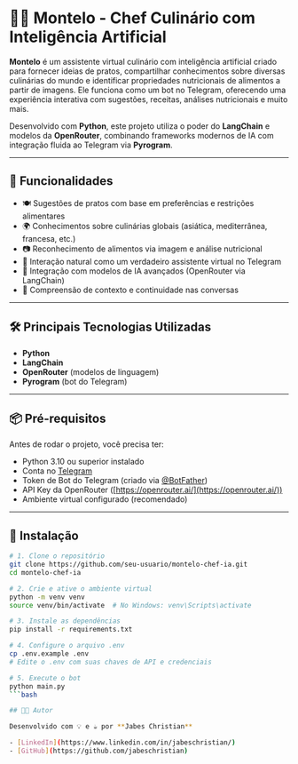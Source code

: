 # 👨‍🍳 Montelo - Chef Culinário com Inteligência Artificial

**Montelo** é um assistente virtual culinário com inteligência artificial criado para fornecer ideias de pratos, compartilhar conhecimentos sobre diversas culinárias do mundo e identificar propriedades nutricionais de alimentos a partir de imagens. Ele funciona como um bot no Telegram, oferecendo uma experiência interativa com sugestões, receitas, análises nutricionais e muito mais.

Desenvolvido com **Python**, este projeto utiliza o poder do **LangChain** e modelos da **OpenRouter**, combinando frameworks modernos de IA com integração fluida ao Telegram via **Pyrogram**.

---

## 🚀 Funcionalidades

- 🍽️ Sugestões de pratos com base em preferências e restrições alimentares
- 🌍 Conhecimentos sobre culinárias globais (asiática, mediterrânea, francesa, etc.)
- 📷 Reconhecimento de alimentos via imagem e análise nutricional
- 🤖 Interação natural como um verdadeiro assistente virtual no Telegram
- 🧠 Integração com modelos de IA avançados (OpenRouter via LangChain)
- 🔎 Compreensão de contexto e continuidade nas conversas

---

## 🛠️ Principais Tecnologias Utilizadas

- **Python**
- **LangChain**
- **OpenRouter** (modelos de linguagem)
- **Pyrogram** (bot do Telegram)

---

## 📦 Pré-requisitos

Antes de rodar o projeto, você precisa ter:

- Python 3.10 ou superior instalado
- Conta no [Telegram](https://telegram.org/)
- Token de Bot do Telegram (criado via [@BotFather](https://t.me/BotFather))
- API Key da OpenRouter ([https://openrouter.ai/](https://openrouter.ai/))
- Ambiente virtual configurado (recomendado)

---

## 🔧 Instalação

```bash
# 1. Clone o repositório
git clone https://github.com/seu-usuario/montelo-chef-ia.git
cd montelo-chef-ia

# 2. Crie e ative o ambiente virtual
python -m venv venv
source venv/bin/activate  # No Windows: venv\Scripts\activate

# 3. Instale as dependências
pip install -r requirements.txt

# 4. Configure o arquivo .env
cp .env.example .env
# Edite o .env com suas chaves de API e credenciais

# 5. Execute o bot
python main.py
```bash

## 👨‍💻 Autor

Desenvolvido com 💡 e ☕ por **Jabes Christian**

- [LinkedIn](https://www.linkedin.com/in/jabeschristian/)
- [GitHub](https://github.com/jabeschristian)
